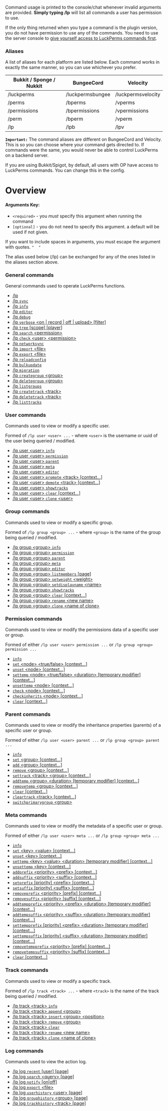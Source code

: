 Command usage is printed to the console/chat whenever invalid arguments are provided. **Simply typing /lp** will list all commands a user has permission to use.

If the only thing returned when you type a command is the plugin version, you do not have permission to use any of the commands. You need to use the server console to [give yourself access to LuckPerms commands first](https://github.com/lucko/LuckPerms/wiki/Usage#granting-full-access-to-modify-permissions).

### Aliases
A list of aliases for each platform are listed below. Each command works in exactly the same manner, so you can use whichever you prefer.

| Bukkit / Sponge / Nukkit  | BungeeCord       | Velocity           |
|---------------------------|------------------|--------------------|
| /luckperms                | /luckpermsbungee | /luckpermsvelocity |
| /perms                    | /bperms          | /vperms            |
| /permissions              | /bpermissions    | /vpermissions      |
| /perm                     | /bperm           | /vperm             |
| /lp                       | /lpb             | /lpv               |

**`Important:`** The command aliases are different on BungeeCord and Velocity. This is so you can choose where your command gets directed to. If commands were the same, you would never be able to control LuckPerms on a backend server.

If you are using Bukkit/Spigot, by default, all users with OP have access to LuckPerms commands. You can change this in the config.

# Overview
#### Arguments Key:
* `<required>` - you *must* specify this argument when running the command
* `[optional]` - you do not need to specify this argument. a default will be used if not given.

If you want to include spaces in arguments, you must escape the argument with quotes. `"  "`

The alias used below (/lp) can be exchanged for any of the ones listed in the aliases section above.

### General commands
General commands used to operate LuckPerms functions.

*  [/lp](https://github.com/lucko/LuckPerms/wiki/Command-Usage:-General#lp)
*  [/lp `sync`](https://github.com/lucko/LuckPerms/wiki/Command-Usage:-General#lp-sync)
*  [/lp `info`](https://github.com/lucko/LuckPerms/wiki/Command-Usage:-General#lp-info)
*  [/lp `editor`](https://github.com/lucko/LuckPerms/wiki/Command-Usage:-General#lp-editor)
*  [/lp `debug`](https://github.com/lucko/LuckPerms/wiki/Command-Usage:-General#lp-debug)
*  [/lp `verbose` \<on | record | off | upload\> [filter]](https://github.com/lucko/LuckPerms/wiki/Command-Usage:-General#lp-verbose)
*  [/lp `tree` [scope] [player]](https://github.com/lucko/LuckPerms/wiki/Command-Usage:-General#lp-tree)
*  [/lp `search` \<permission\>](https://github.com/lucko/LuckPerms/wiki/Command-Usage:-General#lp-search)
*  [/lp `check` \<user\> \<permission\>](https://github.com/lucko/LuckPerms/wiki/Command-Usage:-General#lp-check)
*  [/lp `networksync`](https://github.com/lucko/LuckPerms/wiki/Command-Usage:-General#lp-networksync)
*  [/lp `import` \<file\>](https://github.com/lucko/LuckPerms/wiki/Command-Usage:-General#lp-import)
*  [/lp `export` \<file\>](https://github.com/lucko/LuckPerms/wiki/Command-Usage:-General#lp-export)
*  [/lp `reloadconfig`](https://github.com/lucko/LuckPerms/wiki/Command-Usage:-General#lp-reloadconfig)
*  [/lp `bulkupdate`](https://github.com/lucko/LuckPerms/wiki/Command-Usage:-General#lp-bulkupdate)
*  [/lp `migration`](https://github.com/lucko/LuckPerms/wiki/Command-Usage:-General#lp-migration)
*  [/lp `creategroup` \<group\>](https://github.com/lucko/LuckPerms/wiki/Command-Usage:-General#lp-creategroup)
*  [/lp `deletegroup` \<group\>](https://github.com/lucko/LuckPerms/wiki/Command-Usage:-General#lp-deletegroup)
*  [/lp `listgroups`](https://github.com/lucko/LuckPerms/wiki/Command-Usage:-General#lp-listgroups)
*  [/lp `createtrack` \<track\>](https://github.com/lucko/LuckPerms/wiki/Command-Usage:-General#lp-createtrack)
*  [/lp `deletetrack` \<track\>](https://github.com/lucko/LuckPerms/wiki/Command-Usage:-General#lp-deletetrack)
*  [/lp `listtracks`](https://github.com/lucko/LuckPerms/wiki/Command-Usage:-General#lp-listtracks)

### User commands
Commands used to view or modify a specific user.

Formed of `/lp user <user> ...` - where `<user>` is the username or uuid of the user being queried / modified.
*  [/lp user \<user\> `info`](https://github.com/lucko/LuckPerms/wiki/Command-Usage:-User#lp-user-user-info)
*  [/lp user \<user\> `permission`](https://github.com/lucko/LuckPerms/wiki/Command-Usage:-Permission)
*  [/lp user \<user\> `parent`](https://github.com/lucko/LuckPerms/wiki/Command-Usage:-Parent)
*  [/lp user \<user\> `meta`](https://github.com/lucko/LuckPerms/wiki/Command-Usage:-Meta)
*  [/lp user \<user\> `editor`](https://github.com/lucko/LuckPerms/wiki/Command-Usage:-User#lp-user-user-editor)
*  [/lp user \<user\> `promote` \<track\> [context...]](https://github.com/lucko/LuckPerms/wiki/Command-Usage:-User#lp-user-user-promote)
*  [/lp user \<user\> `demote` \<track\> [context...]](https://github.com/lucko/LuckPerms/wiki/Command-Usage:-User#lp-user-user-demote)
*  [/lp user \<user\> `showtracks`](https://github.com/lucko/LuckPerms/wiki/Command-Usage:-User#lp-user-user-showtracks)
*  [/lp user \<user\> `clear` [context...]](https://github.com/lucko/LuckPerms/wiki/Command-Usage:-User#lp-user-user-clear)
*  [/lp user \<user\> `clone` \<user\>](https://github.com/lucko/LuckPerms/wiki/Command-Usage:-User#lp-user-user-clone)

### Group commands
Commands used to view or modify a specific group.

Formed of `/lp group <group> ...` - where `<group>` is the name of the group being queried / modified.
*  [/lp group \<group\> `info`](https://github.com/lucko/LuckPerms/wiki/Command-Usage:-Group#lp-group-group-info)
*  [/lp group \<group\> `permission`](https://github.com/lucko/LuckPerms/wiki/Command-Usage:-Permission)
*  [/lp group \<group\> `parent`](https://github.com/lucko/LuckPerms/wiki/Command-Usage:-Parent)
*  [/lp group \<group\> `meta`](https://github.com/lucko/LuckPerms/wiki/Command-Usage:-Meta)
*  [/lp group \<group\> `editor`](https://github.com/lucko/LuckPerms/wiki/Command-Usage:-Group#lp-group-group-editor)
*  [/lp group \<group\> `listmembers` [page]](https://github.com/lucko/LuckPerms/wiki/Command-Usage:-Group#lp-group-group-listmembers)
*  [/lp group \<group\> `setweight` \<weight\>](https://github.com/lucko/LuckPerms/wiki/Command-Usage:-Group#lp-group-group-setweight)
*  [/lp group \<group\> `setdisplayname` \<name\>](https://github.com/lucko/LuckPerms/wiki/Command-Usage:-Group#lp-group-group-setdisplayname)
*  [/lp group \<group\> `showtracks`](https://github.com/lucko/LuckPerms/wiki/Command-Usage:-Group#lp-group-group-showtracks)
*  [/lp group \<group\> `clear` [context...]](https://github.com/lucko/LuckPerms/wiki/Command-Usage:-Group#lp-group-group-clear)
*  [/lp group \<group\> `rename` \<new name\>](https://github.com/lucko/LuckPerms/wiki/Command-Usage:-Group#lp-group-group-rename)
*  [/lp group \<group\> `clone` \<name of clone\>](https://github.com/lucko/LuckPerms/wiki/Command-Usage:-Group#lp-group-group-clone)

### Permission commands
Commands used to view or modify the permissions data of a specific user or group.

Formed of either `/lp user <user> permission ...` or `/lp group <group> permission ...`
*  [`info`](https://github.com/lucko/LuckPerms/wiki/Command-Usage:-Permission#lp-usergroup-usergroup-permission-info)
*  [`set` \<node\> \<true/false\> [context...]](https://github.com/lucko/LuckPerms/wiki/Command-Usage:-Permission#lp-usergroup-usergroup-permission-set)
*  [`unset` \<node\> [context...]](https://github.com/lucko/LuckPerms/wiki/Command-Usage:-Permission#lp-usergroup-usergroup-permission-unset)
*  [`settemp` \<node\> \<true/false\> \<duration\> [temporary modifier] [context...]](https://github.com/lucko/LuckPerms/wiki/Command-Usage:-Permission#lp-usergroup-usergroup-permission-settemp)
*  [`unsettemp` \<node\> [context...]](https://github.com/lucko/LuckPerms/wiki/Command-Usage:-Permission#lp-usergroup-usergroup-permission-unsettemp)
*  [`check` \<node\> [context...]](https://github.com/lucko/LuckPerms/wiki/Command-Usage:-Permission#lp-usergroup-usergroup-permission-check)
*  [`checkinherits` \<node\> [context...]](https://github.com/lucko/LuckPerms/wiki/Command-Usage:-Permission#lp-usergroup-usergroup-permission-checkinherits)
*  [`clear` [context...]](https://github.com/lucko/LuckPerms/wiki/Command-Usage:-Permission#lp-usergroup-usergroup-permission-clear)

### Parent commands
Commands used to view or modify the inheritance properties (parents) of a specific user or group.

Formed of either `/lp user <user> parent ...` or `/lp group <group> parent ...`
*  [`info`](https://github.com/lucko/LuckPerms/wiki/Command-Usage:-Parent#lp-usergroup-usergroup-parent-info)
*  [`set` \<group\> [context...]](https://github.com/lucko/LuckPerms/wiki/Command-Usage:-Parent#lp-usergroup-usergroup-parent-set)
*  [`add` \<group\> [context...]](https://github.com/lucko/LuckPerms/wiki/Command-Usage:-Parent#lp-usergroup-usergroup-parent-add)
*  [`remove` \<group\> [context...]](https://github.com/lucko/LuckPerms/wiki/Command-Usage:-Parent#lp-usergroup-usergroup-parent-remove)
*  [`settrack` \<track\> \<group\> [context...]](https://github.com/lucko/LuckPerms/wiki/Command-Usage:-Parent#lp-usergroup-usergroup-parent-settrack)
*  [`addtemp` \<group\> \<duration\> [temporary modifier] [context...]](https://github.com/lucko/LuckPerms/wiki/Command-Usage:-Parent#lp-usergroup-usergroup-parent-addtemp)
*  [`removetemp` \<group\> [context...]](https://github.com/lucko/LuckPerms/wiki/Command-Usage:-Parent#lp-usergroup-usergroup-parent-removetemp)
*  [`clear` [context...]](https://github.com/lucko/LuckPerms/wiki/Command-Usage:-Parent#lp-usergroup-usergroup-parent-clear)
*  [`cleartrack` \<track\> [context...]](https://github.com/lucko/LuckPerms/wiki/Command-Usage:-Parent#lp-usergroup-usergroup-parent-cleartrack)
*  [`switchprimarygroup` \<group\>](https://github.com/lucko/LuckPerms/wiki/Command-Usage:-Parent#lp-user-user-parent-switchprimarygroup)

### Meta commands
Commands used to view or modify the metadata of a specific user or group.

Formed of either `/lp user <user> meta ...` or `/lp group <group> meta ...`
*  [`info`](https://github.com/lucko/LuckPerms/wiki/Command-Usage:-Meta#lp-usergroup-usergroup-meta-info)
*  [`set` \<key\> \<value\> [context...]](https://github.com/lucko/LuckPerms/wiki/Command-Usage:-Meta#lp-usergroup-usergroup-meta-set)
*  [`unset` \<key\> [context...]](https://github.com/lucko/LuckPerms/wiki/Command-Usage:-Meta#lp-usergroup-usergroup-meta-unset)
*  [`settemp` \<key\> \<value\> \<duration\> [temporary modifier] [context...]](https://github.com/lucko/LuckPerms/wiki/Command-Usage:-Meta#lp-usergroup-usergroup-meta-settemp)
*  [`unsettemp` \<key\> [context...]](https://github.com/lucko/LuckPerms/wiki/Command-Usage:-Meta#lp-usergroup-usergroup-meta-unsettemp)
*  [`addprefix` \<priority\> \<prefix\> [context...]](https://github.com/lucko/LuckPerms/wiki/Command-Usage:-Meta#lp-usergroup-usergroup-meta-addprefix)
*  [`addsuffix` \<priority\> \<suffix\> [context...]](https://github.com/lucko/LuckPerms/wiki/Command-Usage:-Meta#lp-usergroup-usergroup-meta-addsuffix)
*  [`setprefix` [priority] \<prefix\> [context...]](https://github.com/lucko/LuckPerms/wiki/Command-Usage:-Meta#lp-usergroup-usergroup-meta-setprefix)
*  [`setsuffix` [priority] \<suffix\> [context...]](https://github.com/lucko/LuckPerms/wiki/Command-Usage:-Meta#lp-usergroup-usergroup-meta-setsuffix)
*  [`removeprefix` \<priority\> [prefix] [context...]](https://github.com/lucko/LuckPerms/wiki/Command-Usage:-Meta#lp-usergroup-usergroup-meta-removeprefix)
*  [`removesuffix` \<priority\> [suffix] [context...]](https://github.com/lucko/LuckPerms/wiki/Command-Usage:-Meta#lp-usergroup-usergroup-meta-removesuffix)
*  [`addtempprefix` \<priority\> \<prefix\> \<duration\> [temporary modifier] [context...]](https://github.com/lucko/LuckPerms/wiki/Command-Usage:-Meta#lp-usergroup-usergroup-meta-addtempprefix)
*  [`addtempsuffix` \<priority\> \<suffix\> \<duration\> [temporary modifier] [context...]](https://github.com/lucko/LuckPerms/wiki/Command-Usage:-Meta#lp-usergroup-usergroup-meta-addtempsuffix)
*  [`settempprefix` [priority] \<prefix\> \<duration\> [temporary modifier] [context...]](https://github.com/lucko/LuckPerms/wiki/Command-Usage:-Meta#lp-usergroup-usergroup-meta-settempprefix)
*  [`settempsuffix` [priority] \<suffix\> \<duration\> [temporary modifier] [context...]](https://github.com/lucko/LuckPerms/wiki/Command-Usage:-Meta#lp-usergroup-usergroup-meta-settempsuffix)
*  [`removetempprefix` \<priority\> [prefix] [context...]](https://github.com/lucko/LuckPerms/wiki/Command-Usage:-Meta#lp-usergroup-usergroup-meta-removetempprefix)
*  [`removetempsuffix` \<priority\> [suffix] [context...]](https://github.com/lucko/LuckPerms/wiki/Command-Usage:-Meta#lp-usergroup-usergroup-meta-removetempsuffix)
*  [`clear` [context...]](https://github.com/lucko/LuckPerms/wiki/Command-Usage:-Meta#lp-usergroup-usergroup-meta-clear)

### Track commands
Commands used to view or modify a specific track.

Formed of `/lp track <track> ...` - where `<track>` is the name of the track being queried / modified.
*  [/lp track \<track\> `info`](https://github.com/lucko/LuckPerms/wiki/Command-Usage:-Track#lp-track-track-info)
*  [/lp track \<track\> `append` \<group\>](https://github.com/lucko/LuckPerms/wiki/Command-Usage:-Track#lp-track-track-append)
*  [/lp track \<track\> `insert` \<group\> \<position\>](https://github.com/lucko/LuckPerms/wiki/Command-Usage:-Track#lp-track-track-insert)
*  [/lp track \<track\> `remove` \<group\>](https://github.com/lucko/LuckPerms/wiki/Command-Usage:-Track#lp-track-track-remove)
*  [/lp track \<track\> `clear`](https://github.com/lucko/LuckPerms/wiki/Command-Usage:-Track#lp-track-track-clear)
*  [/lp track \<track\> `rename` \<new name\>](https://github.com/lucko/LuckPerms/wiki/Command-Usage:-Track#lp-track-track-rename)
*  [/lp track \<track\> `clone` \<name of clone\>](https://github.com/lucko/LuckPerms/wiki/Command-Usage:-Track#lp-track-track-clone)

### Log commands
Commands used to view the action log.
*  [/lp log `recent` [user] [page]](https://github.com/lucko/LuckPerms/wiki/Command-Usage:-Log#lp-log-recent)
*  [/lp log `search` \<query\> [page]](https://github.com/lucko/LuckPerms/wiki/Command-Usage:-Log#lp-log-search)
*  [/lp log `notify` [on|off]](https://github.com/lucko/LuckPerms/wiki/Command-Usage:-Log#lp-log-notify)
*  [/lp log `export` \<file\>](https://github.com/lucko/LuckPerms/wiki/Command-Usage:-Log#lp-log-export)
*  [/lp log `userhistory` \<user\> [page]](https://github.com/lucko/LuckPerms/wiki/Command-Usage:-Log#lp-log-userhistory)
*  [/lp log `grouphistory` \<group\> [page]](https://github.com/lucko/LuckPerms/wiki/Command-Usage:-Log#lp-log-grouphistory)
*  [/lp log `trackhistory` \<track\> [page]](https://github.com/lucko/LuckPerms/wiki/Command-Usage:-Log#lp-log-trackhistory)
